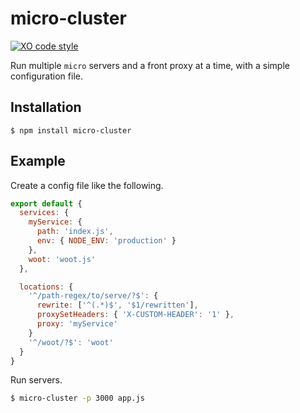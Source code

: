 # micro-cluster

[![XO code style](https://img.shields.io/badge/code_style-XO-5ed9c7.svg)](https://github.com/sindresorhus/xo)

Run multiple `micro` servers and a front proxy at a time, with a simple configuration file.

## Installation

```console
$ npm install micro-cluster
```

## Example

Create a config file like the following.

```js
export default {
  services: {
    myService: {
      path: 'index.js',
      env: { NODE_ENV: 'production' }
    },
    woot: 'woot.js'
  },

  locations: {
    '^/path-regex/to/serve/?$': {
      rewrite: ['^(.*)$', '$1/rewritten'],
      proxySetHeaders: { 'X-CUSTOM-HEADER': '1' },
      proxy: 'myService'
    }
    '^/woot/?$': 'woot'
  }
}
```

Run servers.

```bash
$ micro-cluster -p 3000 app.js
```
